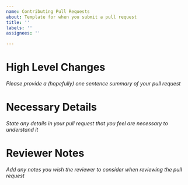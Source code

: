 ```yaml
---
name: Contributing Pull Requests
about: Template for when you submit a pull request
title: ''
labels: ''
assignees: ''

---
```


# High Level Changes
_Please provide a (hopefully) one sentence summary of your pull request_

# Necessary Details
_State any details in your pull request that you feel are necessary to understand it_

# Reviewer Notes
_Add any notes you wish the reviewer to consider when reviewing the pull request_
